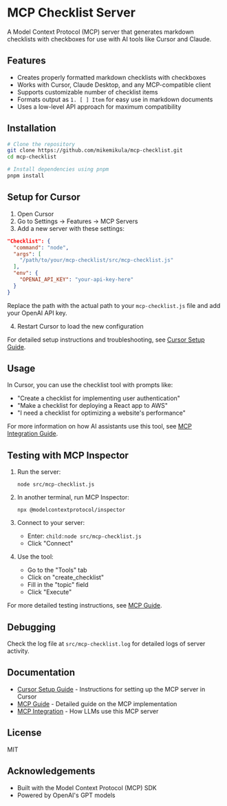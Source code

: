 # MCP Checklist Server

A Model Context Protocol (MCP) server that generates markdown checklists with checkboxes for use with AI tools like Cursor and Claude.

## Features

- Creates properly formatted markdown checklists with checkboxes
- Works with Cursor, Claude Desktop, and any MCP-compatible client
- Supports customizable number of checklist items
- Formats output as `1. [ ] Item` for easy use in markdown documents
- Uses a low-level API approach for maximum compatibility

## Installation

```bash
# Clone the repository
git clone https://github.com/mikemikula/mcp-checklist.git
cd mcp-checklist

# Install dependencies using pnpm
pnpm install
```

## Setup for Cursor

1. Open Cursor
2. Go to Settings → Features → MCP Servers
3. Add a new server with these settings:

```json
"Checklist": {
  "command": "node",
  "args": [
    "/path/to/your/mcp-checklist/src/mcp-checklist.js"
  ],
  "env": {
    "OPENAI_API_KEY": "your-api-key-here"
  }
}
```

Replace the path with the actual path to your `mcp-checklist.js` file and add your OpenAI API key.

4. Restart Cursor to load the new configuration

For detailed setup instructions and troubleshooting, see [Cursor Setup Guide](docs/cursor-checklist-setup.md).

## Usage

In Cursor, you can use the checklist tool with prompts like:

- "Create a checklist for implementing user authentication"
- "Make a checklist for deploying a React app to AWS"
- "I need a checklist for optimizing a website's performance"

For more information on how AI assistants use this tool, see [MCP Integration Guide](docs/mcp-section.md).

## Testing with MCP Inspector

1. Run the server:
   ```
   node src/mcp-checklist.js
   ```

2. In another terminal, run MCP Inspector:
   ```
   npx @modelcontextprotocol/inspector
   ```

3. Connect to your server:
   - Enter: `child:node src/mcp-checklist.js`
   - Click "Connect"

4. Use the tool:
   - Go to the "Tools" tab
   - Click on "create_checklist"
   - Fill in the "topic" field
   - Click "Execute"

For more detailed testing instructions, see [MCP Guide](docs/mcp-guide.md).

## Debugging

Check the log file at `src/mcp-checklist.log` for detailed logs of server activity.

## Documentation

- [Cursor Setup Guide](docs/cursor-checklist-setup.md) - Instructions for setting up the MCP server in Cursor
- [MCP Guide](docs/mcp-guide.md) - Detailed guide on the MCP implementation
- [MCP Integration](docs/mcp-section.md) - How LLMs use this MCP server

## License

MIT

## Acknowledgements

- Built with the Model Context Protocol (MCP) SDK
- Powered by OpenAI's GPT models 